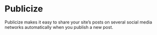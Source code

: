 # Publicize

Publicize makes it easy to share your site’s posts on several social media networks automatically when you publish a new post.
